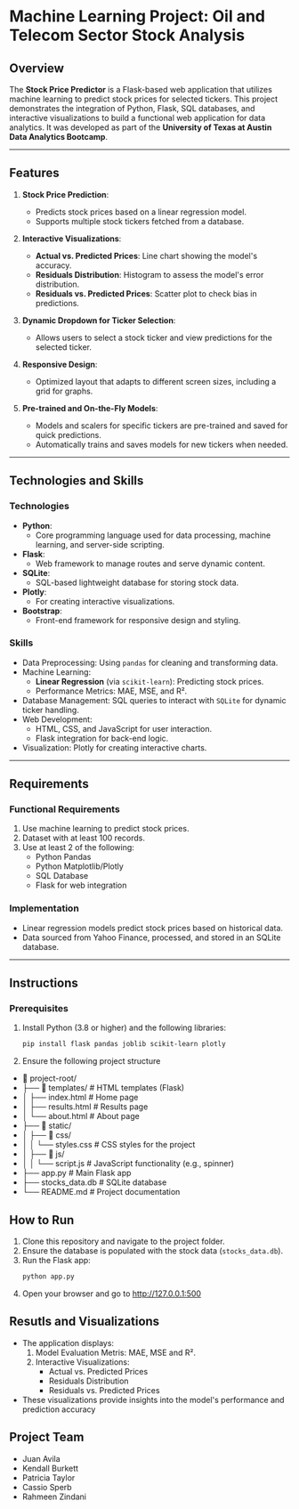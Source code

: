 # Machine Learning Project: Oil and Telecom Sector Stock Analysis

## Overview
The **Stock Price Predictor** is a Flask-based web application that utilizes machine learning to predict stock prices for selected tickers. This project demonstrates the integration of Python, Flask, SQL databases, and interactive visualizations to build a functional web application for data analytics. It was developed as part of the **University of Texas at Austin Data Analytics Bootcamp**.

---

## Features
1. **Stock Price Prediction**:
   - Predicts stock prices based on a linear regression model.
   - Supports multiple stock tickers fetched from a database.

2. **Interactive Visualizations**:
   - **Actual vs. Predicted Prices**: Line chart showing the model's accuracy.
   - **Residuals Distribution**: Histogram to assess the model's error distribution.
   - **Residuals vs. Predicted Prices**: Scatter plot to check bias in predictions.

3. **Dynamic Dropdown for Ticker Selection**:
   - Allows users to select a stock ticker and view predictions for the selected ticker.

4. **Responsive Design**:
   - Optimized layout that adapts to different screen sizes, including a grid for graphs.

5. **Pre-trained and On-the-Fly Models**:
   - Models and scalers for specific tickers are pre-trained and saved for quick predictions.
   - Automatically trains and saves models for new tickers when needed.

---

## Technologies and Skills
### Technologies
- **Python**:
  - Core programming language used for data processing, machine learning, and server-side scripting.
- **Flask**:
  - Web framework to manage routes and serve dynamic content.
- **SQLite**:
  - SQL-based lightweight database for storing stock data.
- **Plotly**:
  - For creating interactive visualizations.
- **Bootstrap**:
  - Front-end framework for responsive design and styling.

### Skills
- Data Preprocessing: Using `pandas` for cleaning and transforming data.
- Machine Learning:
  - **Linear Regression** (via `scikit-learn`): Predicting stock prices.
  - Performance Metrics: MAE, MSE, and R².
- Database Management: SQL queries to interact with `SQLite` for dynamic ticker handling.
- Web Development:
  - HTML, CSS, and JavaScript for user interaction.
  - Flask integration for back-end logic.
- Visualization: Plotly for creating interactive charts.

---

## Requirements
### Functional Requirements
1. Use machine learning to predict stock prices.
2. Dataset with at least 100 records.
3. Use at least 2 of the following:
   - Python Pandas
   - Python Matplotlib/Plotly
   - SQL Database
   - Flask for web integration

### Implementation
- Linear regression models predict stock prices based on historical data.
- Data sourced from Yahoo Finance, processed, and stored in an SQLite database.

---

## Instructions
### Prerequisites
1. Install Python (3.8 or higher) and the following libraries:
   ```bash
   pip install flask pandas joblib scikit-learn plotly

2. Ensure the following project structure

* 📂 project-root/
* ├── 📁 templates/      # HTML templates (Flask)
* │   ├── index.html     # Home page
* │   ├── results.html   # Results page
* │   └── about.html     # About page
* ├── 📁 static/
* │   ├── 📁 css/
* │   │   └── styles.css # CSS styles for the project
* │   ├── 📁 js/
* │   │   └── script.js  # JavaScript functionality (e.g., spinner)
* ├── app.py             # Main Flask app
* ├── stocks_data.db     # SQLite database
* └── README.md          # Project documentation


## How to Run
1. Clone this repository and navigate to the project folder.
2. Ensure the database is populated with the stock data (`stocks_data.db`).
3. Run the Flask app:
   ```bash
   python app.py
4. Open your browser and go to http://127.0.0.1:500

## Resutls and Visualizations
* The application displays:
    1. Model Evaluation Metris: MAE, MSE and R².
    2. Interactive Visualizations:
        * Actual vs. Predicted Prices
        * Residuals Distribution
        * Residuals vs. Predicted Prices
* These visualizations provide insights into the model's performance and prediction accuracy

## Project Team
* Juan Avila
* Kendall Burkett
* Patricia Taylor
* Cassio Sperb
* Rahmeen Zindani
